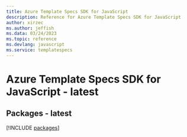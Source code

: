 ```yaml
---
title: Azure Template Specs SDK for JavaScript
description: Reference for Azure Template Specs SDK for JavaScript
author: xirzec
ms.author: jeffish
ms.data: 03/24/2023
ms.topic: reference
ms.devlang: javascript
ms.service: templatespecs
---
```

# Azure Template Specs SDK for JavaScript - latest
## Packages - latest
[!INCLUDE [packages](template-specs-index.md)]